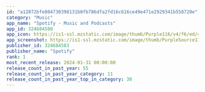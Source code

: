 ```yaml
---
id: "a12072bfe084730398131b0fb786dfa2fd16c616ce49e471e2929341b558720e"
category: "Music"
app_name: "Spotify - Music and Podcasts"
app_id: 324684580
app_icon: https://is1-ssl.mzstatic.com/image/thumb/Purple116/v4/f6/ed/4d/f6ed4d7f-1180-4114-d3ef-deb85d6e6910/AppIcon-0-0-1x_U007emarketing-0-6-0-0-85-220.png/1024x1024bb.png
app_screenshot: https://is1-ssl.mzstatic.com/image/thumb/PurpleSource116/v4/dc/2b/19/dc2b19f4-7e53-1643-458b-877a36b0220a/93d1ae64-24a9-42d2-ad88-ccf0340ffb39_IOS_-_6.5_-_S01_-_EN-US.png/1284x2778bb.png
publisher_id: 324684583
publisher_name: "Spotify"
rank: 1
most_recent_release: 2024-01-31 00:00:00
release_count_in_past_year: 55
release_count_in_past_year_category: 11
release_count_in_past_year_top_in_category: 30
---
```

